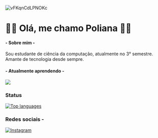 
  ![vFKqnCdLPNOKc](https://github.com/polianasmt/polianasmt/assets/165100641/2ec1f71e-1f4a-43ca-8bc4-137e45bc5220)

# 💙🩵 Olá, me chamo Poliana 💙🩵

#### - Sobre mim -
Sou estudante de ciência da computação, atualmente no 3° semestre.
Amante de tecnologia desde sempre. 

#### - Atualmente aprendendo - 


  <a href="https://skillicons.dev">
    <img src="https://skillicons.dev/icons?i=git,c,py" />
  </a>
</p>

### Status
 [![Top languages](https://github-readme-mwendwa.vercel.app/api/top-langs/?username=polianasmt&layout=compact&count_private=true&theme=blue-green&title_color=white)](#)

### Redes sociais -
[![Instagram](https://img.shields.io/badge/Instagram-E4405F?style=for-the-badge&logo=instagram&logoColor=white)](https://www.instagram.com/natorishige_/?next=%2F)


<!--
**polianasmt/polianasmt** is a ✨ _special_ ✨ repository because its `README.md` (this file) appears on your GitHub profile.

Here are some ideas to get you started:

- 🔭 I’m currently working on ...
- 🌱 I’m currently learning ...
- 👯 I’m looking to collaborate on ...
- 🤔 I’m looking for help with ...
- 💬 Ask me about ...
- 📫 How to reach me: ...
- 😄 Pronouns: ...
- ⚡ Fun fact: ...
-->
